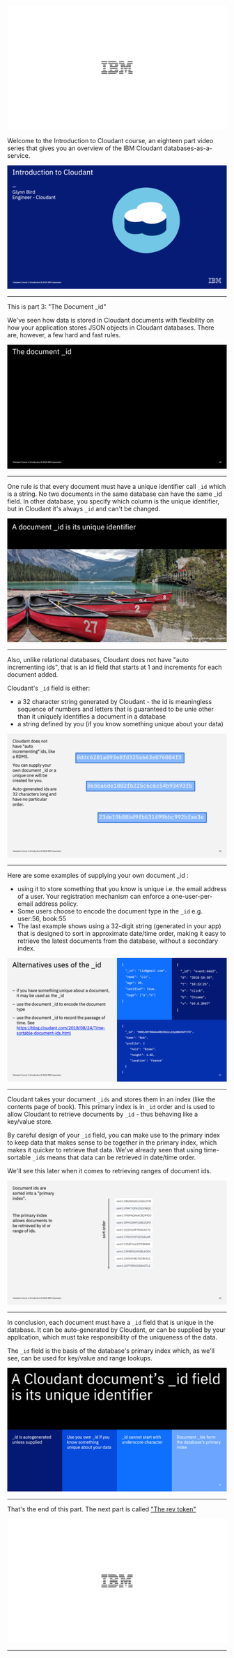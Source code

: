![](slides/Slide0.png)

Welcome to the Introduction to Cloudant course, an eighteen part video series that gives you an overview of the IBM Cloudant databases-as-a-service.

![](slides/Slide1.png)

---

This is part 3: "The Document _id"

We've seen how data is stored in Cloudant documents with flexibility on how your application stores JSON objects in Cloudant databases. There are, however, a few hard and fast rules.

![](slides/Slide18.png)

--- 

One rule is that every document must have a unique identifier call `_id` which is a string. No two documents in the same database can have the same _id field. In other database, you specify which column is the unique identifier, but in Cloudant it's always `_id` and can't be changed.

![](slides/Slide19.png)

---

Also, unlike relational databases, Cloudant does not have "auto incrementing ids", that is an id field that starts at 1 and increments for each document added.

Cloudant's `_id` field is either:

- a 32 character string generated by Cloudant - the id is meaningless sequence of numbers and letters that is guaranteed to be unie other than it uniquely identifies a document in a database
- a string defined by you (if you know something unique about your data)

![](slides/Slide20.png)

---

Here are some examples of supplying your own document _id :

- using it to store something that you know is unique i.e. the email address of a user. Your registration mechanism can enforce a one-user-per-email address policy.
- Some users choose to encode the document type in the `_id` e.g. user:56, book:55
- The last example shows using a 32-digit string (generated in your app) that is designed to sort in approximate date/time order, making it easy to retrieve the latest documents from the database, without a secondary index.

![](slides/Slide21.png)

---

Cloudant takes your document `_ids` and stores them in an index (like the contents page of book). This primary index is in `_id` order and is used to allow Cloudant to retrieve documents by `_id` - thus behaving like a key/value store.

By careful design of your `_id` field, you can make use to the primary index to keep data that makes sense to be together in the primary index, which makes it quicker to retrieve that data. We've already seen that using time-sortable `_id`s means that data can be retrieved in date/time order.

We'll see this later when it comes to retrieving ranges of document ids.

![](slides/Slide22.png)

---

In conclusion, each document must have a `_id` field that is unique in the database. It can be auto-generated by Cloudant, or can be supplied by your application, which must take responsibility of the uniqueness of the data.

The `_id` field is the basis of the database's primary index which, as we'll see, can be used for key/value and range lookups.

![](slides/Slide23.png)

---

That's the end of this part. The next part is called ["The rev token"](./Part&#32;04&#32;-&#32;The&#32;rev&#32;token.md)
 
![](slides/Slide0.png)

---